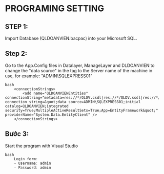 # PROGRAMING SETTING
## STEP 1: 
Import Database (QLDOANVIEN.bacpac) into your Microsoft SQL.

## Step 2:
Go to the App.Config files in Datalayer, ManageLayer and DLDOANVIEN to change the "data source" in the <connectionStrings> tag to the Server name of the machine in use, for example: "ADMIN\SQLEXPRESS01"
 
    bash
        <connectionStrings>
            <add name="QLDOANVIENEntities" connectionString="metadata=res://*/QLDV.csdl|res://*/QLDV.ssdl|res://*/QLDV.msl;provider=System.Data.SqlClient;provider connection string=&quot;data source=ADMIN\SQLEXPRESS01;initial catalog=QLDOANVIEN;integrated security=True;MultipleActiveResultSets=True;App=EntityFramework&quot;" providerName="System.Data.EntityClient" />
        </connectionStrings>

## Bước 3:
Start the program with Visual Studio

    bash
        Login form:
        - Username: admin
        - Password: admin
